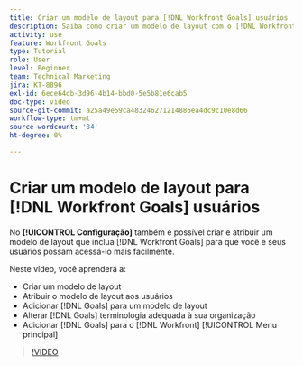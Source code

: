 ```yaml
---
title: Criar um modelo de layout para [!DNL Workfront Goals] usuários
description: Saiba como criar um modelo de layout com o [!DNL Workfront Goals], assign the layout template to users, and change [!DNL Goals] terminologia adequada à sua organização.
activity: use
feature: Workfront Goals
type: Tutorial
role: User
level: Beginner
team: Technical Marketing
jira: KT-8896
exl-id: 6ece64db-3d96-4b14-bbd0-5e5b81e6cab5
doc-type: video
source-git-commit: a25a49e59ca483246271214886ea4dc9c10e8d66
workflow-type: tm+mt
source-wordcount: '84'
ht-degree: 0%

---
```


# Criar um modelo de layout para [!DNL Workfront Goals] usuários

No **[!UICONTROL Configuração]** também é possível criar e atribuir um modelo de layout que inclua [!DNL Workfront Goals] para que você e seus usuários possam acessá-lo mais facilmente.

Neste vídeo, você aprenderá a:

* Criar um modelo de layout
* Atribuir o modelo de layout aos usuários
* Adicionar [!DNL Goals] para um modelo de layout
* Alterar [!DNL Goals] terminologia adequada à sua organização
* Adicionar [!DNL Goals] para o [!DNL Workfront] [!UICONTROL Menu principal]

>[!VIDEO](https://video.tv.adobe.com/v/335190/?quality=12&learn=on)

<!--
Learn more graphic
-->

